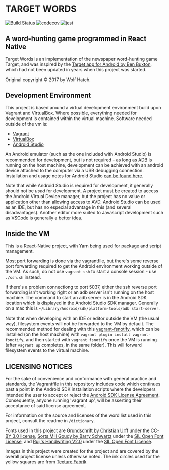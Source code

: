 # TARGET WORDS

[![Build Status](https://travis-ci.org/Fendrian/target-words.svg?branch=master)](https://travis-ci.org/Fendrian/target-words)
[![codecov](https://codecov.io/gh/Fendrian/target-words/branch/master/graph/badge.svg)](https://codecov.io/gh/Fendrian/target-words)
[![jest](https://facebook.github.io/jest/img/jest-badge.svg)](https://github.com/facebook/jest)

## A word-hunting game programmed in React Native

Target Words is an implementation of the newspaper word-hunting game Target, and was inspired by the [Target app for Android by Ben Buxton](https://github.com/buxtronix/target), which had not been updated in years when this project was started.

Original copyright © 2017 by Wolf Hatch.

## Development Environment

This project is based around a virtual development environment build upon Vagrant and VirtualBox. Where possible, everything needed for development is contained within the virtual machine. Software needed outside of the vm is:

- [Vagrant](https://www.vagrantup.com/)
- [VirtualBox](https://www.virtualbox.org/wiki/Downloads)
- [Android Studio](https://developer.android.com/studio/index.html)

An Android emulator (such as the one included with Android Studio) is recommended for development, but is not required - as long as [ADB](https://developer.android.com/studio/command-line/adb.html) is running on the host machine, development can be achieved with an android device attached to the computer via a USB debugging connection. Installation and usage notes for Android Studio [can be found here](https://facebook.github.io/react-native/docs/getting-started.html).

Note that while Android Studio is required for development, it generally should not be _used_ for development. A project must be created to access the Android Virtual Device manager, but the project has no value or application other than allowing access to AVD. Android Studio can be used as an IDE, but has no especial advantage in this (and several disadvantages). Another editor more suited to Javascript development such as [VSCode](https://code.visualstudio.com/) is generally a better idea.

## Inside the VM

This is a React-Native project, with Yarn being used for package and script management.

Most port forwarding is done via the vagrantfile, but there's some reverse port forwarding required to get the Android environment working outside of the VM. As such, do not use `vagrant ssh` to start a console session - use `./ssh.sh` instead.

If there's a problem connectiong to port 5037, either the ssh reverse port forwarding isn't working right or an adb server isn't running on the host machine. The command to start an adb server is in the Android SDK location which is displayed in the Android Studio SDK manager. Generally on a mac this is `~/Library/Android/sdk/platform-tools/adb start-server`.

Note that when developing with an IDE or editor outside the VM (the usual way), filesystem events will not be forwarded to the VM by default. The recommended method for dealing with this [vagrant-fsnotify](https://github.com/adrienkohlbecker/vagrant-fsnotify), which can be installed (on the host machine) with `vagrant plugin install vagrant-fsnotify`, and then started with `vagrant fsnotify` once the VM is running (after `vagrant up` completes, in the same folder). This will forward filesystem events to the virtual machine.

## LICENSING NOTICES

For the sake of convenience and conformance with general practice and standards, the Vagrantfile in this repository includes code which continues past a point in the Android SDK installation scripts where the developers intended the user to accept or reject the [Android SDK License Agreement](https://developer.android.com/studio/terms.html). Consequently, anyone running 'vagrant up', will be asserting their acceptance of said license agreement.

For information on the source and licenses of the word list used in this project, consult the readme in `/dictionary`.

Fonts used in this project are [Grundschrift by Christian Urff](https://fontlibrary.org/en/font/grundschrift) under the [CC-BY 3.0 license](https://creativecommons.org/licenses/by/3.0/), [Sorts Mill Goudy by Barry Schwartz](https://github.com/theleagueof/sorts-mill-goudy) under the [SIL Open Font License](https://github.com/theleagueof/sorts-mill-goudy/blob/master/Open%20Font%20License.markdown), and [Ruji's Handwriting V2.0](https://fontlibrary.org/en/font/ruji-s-handwriting-font-v-2-0) under the [SIL Open Font License](http://scripts.sil.org/OFL).

Images in this project were created for the project and are covered by the overall project license unless otherwise noted.
The ink circles used for the yellow squares are from [Texture Fabrik](https://texturefabrik.com/)
